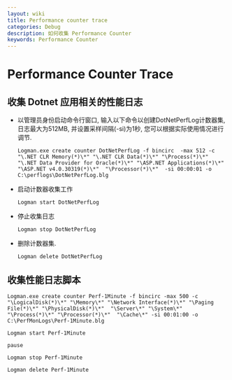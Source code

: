 ```yaml
---
layout: wiki
title: Performance counter trace 
categories: Debug
description: 如何收集 Performance Counter
keywords: Performance Counter
---
```


# Performance Counter Trace

## 收集 Dotnet 应用相关的性能日志

- 以管理员身份启动命令行窗口, 输入以下命令以创建DotNetPerfLog计数器集, 日志最大为512MB, 并设置采样间隔(-si)为1秒, 您可以根据实际使用情况进行调节.

  ```CMD
  Logman.exe create counter DotNetPerfLog -f bincirc  -max 512 -c  "\.NET CLR Memory(*)\*" "\.NET CLR Data(*)\*" "\Process(*)\*" "\.NET Data Provider for Oracle(*)\*" "\ASP.NET Applications(*)\*" "\ASP.NET v4.0.30319(*)\*"  "\Processor(*)\*"  -si 00:00:01 -o  C:\perflogs\DotNetPerfLog.blg
  ```

- 启动计数器收集工作

  ```CMD
  Logman start DotNetPerfLog
  ```

- 停止收集日志

  ```CMD
  Logman stop DotNetPerfLog
  ```

- 删除计数器集.

  ```CMD
  Logman delete DotNetPerfLog
  ```

## 收集性能日志脚本

```CMD
Logman.exe create counter Perf-1Minute -f bincirc -max 500 -c "\LogicalDisk(*)\*" "\Memory\*" "\Network Interface(*)\*" "\Paging File(*)\*" "\PhysicalDisk(*)\*"  "\Server\*" "\System\*" "\Process(*)\*" "\Processor(*)\*"  "\Cache\*" -si 00:01:00 -o C:\PerfMonLogs\Perf-1Minute.blg

Logman start Perf-1Minute

pause

Logman stop Perf-1Minute

Logman delete Perf-1Minute
```

